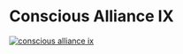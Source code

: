 <!--
id: 21233233
link: http://tumblr.atmos.org/post/21233233/conscious-alliance-ix
slug: conscious-alliance-ix
date: Mon Dec 10 2007 06:37:00 GMT-0800 (PST)
publish: 2007-12-010
tags: 
title: Conscious Alliance IX
-->


Conscious Alliance IX
=====================

[![conscious alliance
ix](http://farm3.static.flickr.com/2376/2097782167_98254d602a.jpg)](http://www.flickr.com/photos/atmos/sets/72157603413004412/)

